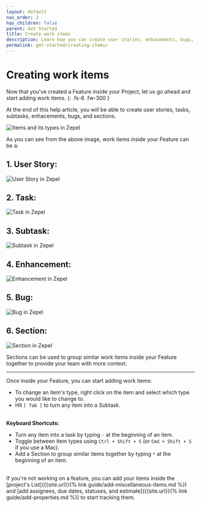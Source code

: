 ```yaml
---
layout: default
nav_order: 3
has_children: false
parent: Get Started
title: Create work items
description: Learn how you can create user stories, enhacements, bugs, tasks, and subtasks inside your Feature.
permalink: get-started/creating-items/
---
```

# Creating work items

Now that you've created a Feature inside your Project, let us go ahead and start adding work items. 
{: .fs-6 .fw-300 }

At the end of this help article, you will be able to create user stories, tasks, subtasks, enhacements, bugs, and sections.

![Items and its types in Zepel](/guide/assets/uploads/zepel-items.png "Items in Zepel")

As you can see from the above image, work items inside your Feature can be a:

## 1. User Story:

![User Story in Zepel](/guide/assets/uploads/zepel-user-story.png "User Story in Zepel")

## 2. Task:

![Task in Zepel](/guide/assets/uploads/zepel-task.png "Task in Zepel")

## 3. Subtask:

![Subtask in Zepel](/guide/assets/uploads/zepel-subtask.png "Subtask in Zepel")

## 4. Enhancement:

![Enhancement in Zepel](/guide/assets/uploads/zepel-enhancement.png "Enhancement in Zepel")

## 5. Bug:

![Bug in Zepel](/guide/assets/uploads/zepel-bug.png "Bug in Zepel")

## 6. Section:

![Section in Zepel](/guide/assets/uploads/zepel-section.png "User Story in Zepel")

Sections can be used to group similar work items inside your Feature together to provide your team with more context.

---

Once inside your Feature, you can start adding work items:

- To change an item's type, right click on the item and select which type you would like to change to.
- Hit ```[ Tab ]``` to turn any item into a Subtask.
<br><br>

__Keyboard Shortcuts:__

- Turn any item into a task by typing ```-``` at the beginning of an item.
- Toggle between item types using ```Ctrl + Shift + S``` (or ````Cmd + Shift + S```` if you use a Mac).
- Add a Section to group similar items together by typing ```*``` at the beginning of an item.
<br><br>

If you're not working on a feature, you can add your items inside the [project's List]({{site.url}}{% link guide/add-miscellaneous-items.md %}) and [add assignees, due dates, statuses, and estimate]({{site.url}}{% link guide/add-properties.md %}) to start tracking them.